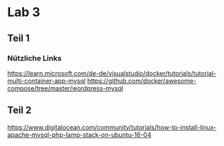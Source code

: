 # Lab 3
## Teil 1
### Nützliche Links
https://learn.microsoft.com/de-de/visualstudio/docker/tutorials/tutorial-multi-container-app-mysql
https://github.com/docker/awesome-compose/tree/master/wordpress-mysql


## Teil 2
https://www.digitalocean.com/community/tutorials/how-to-install-linux-apache-mysql-php-lamp-stack-on-ubuntu-16-04
